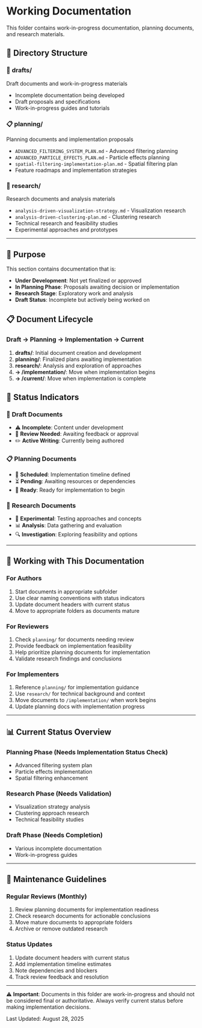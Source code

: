 # Working Documentation

This folder contains work-in-progress documentation, planning documents, and research materials.

## 📂 Directory Structure

### 📝 **drafts/**
Draft documents and work-in-progress materials
- Incomplete documentation being developed
- Draft proposals and specifications
- Work-in-progress guides and tutorials

### 📋 **planning/**
Planning documents and implementation proposals
- `ADVANCED_FILTERING_SYSTEM_PLAN.md` - Advanced filtering planning
- `ADVANCED_PARTICLE_EFFECTS_PLAN.md` - Particle effects planning  
- `spatial-filtering-implementation-plan.md` - Spatial filtering plan
- Feature roadmaps and implementation strategies

### 🔬 **research/**
Research documents and analysis materials
- `analysis-driven-visualization-strategy.md` - Visualization research
- `analysis-driven-clustering-plan.md` - Clustering research
- Technical research and feasibility studies
- Experimental approaches and prototypes

---

## 🎯 Purpose

This section contains documentation that is:
- **Under Development**: Not yet finalized or approved
- **In Planning Phase**: Proposals awaiting decision or implementation
- **Research Stage**: Exploratory work and analysis
- **Draft Status**: Incomplete but actively being worked on

## 📋 Document Lifecycle

### **Draft → Planning → Implementation → Current**

1. **drafts/**: Initial document creation and development
2. **planning/**: Finalized plans awaiting implementation
3. **research/**: Analysis and exploration of approaches
4. **→ /implementation/**: Move when implementation begins
5. **→ /current/**: Move when implementation is complete

## 🔄 Status Indicators

### 📝 **Draft Documents**
- ⚠️ **Incomplete**: Content under development
- 🔄 **Review Needed**: Awaiting feedback or approval
- ✏️ **Active Writing**: Currently being authored

### 📋 **Planning Documents**  
- 📅 **Scheduled**: Implementation timeline defined
- ⏳ **Pending**: Awaiting resources or dependencies
- 🎯 **Ready**: Ready for implementation to begin

### 🔬 **Research Documents**
- 🧪 **Experimental**: Testing approaches and concepts
- 📊 **Analysis**: Data gathering and evaluation
- 🔍 **Investigation**: Exploring feasibility and options

---

## 🔧 Working with This Documentation

### **For Authors**
1. Start documents in appropriate subfolder
2. Use clear naming conventions with status indicators
3. Update document headers with current status
4. Move to appropriate folders as documents mature

### **For Reviewers**
1. Check `planning/` for documents needing review
2. Provide feedback on implementation feasibility
3. Help prioritize planning documents for implementation
4. Validate research findings and conclusions

### **For Implementers**
1. Reference `planning/` for implementation guidance
2. Use `research/` for technical background and context
3. Move documents to `/implementation/` when work begins
4. Update planning docs with implementation progress

---

## 📊 Current Status Overview

### **Planning Phase** (Needs Implementation Status Check)
- Advanced filtering system plan
- Particle effects implementation
- Spatial filtering enhancement

### **Research Phase** (Needs Validation)
- Visualization strategy analysis
- Clustering approach research
- Technical feasibility studies

### **Draft Phase** (Needs Completion)
- Various incomplete documentation
- Work-in-progress guides

---

## 🔄 Maintenance Guidelines

### **Regular Reviews** (Monthly)
1. Review planning documents for implementation readiness
2. Check research documents for actionable conclusions
3. Move mature documents to appropriate folders
4. Archive or remove outdated research

### **Status Updates**
1. Update document headers with current status
2. Add implementation timeline estimates
3. Note dependencies and blockers
4. Track review feedback and resolution

---

⚠️ **Important**: Documents in this folder are work-in-progress and should not be considered final or authoritative. Always verify current status before making implementation decisions.

Last Updated: August 28, 2025
